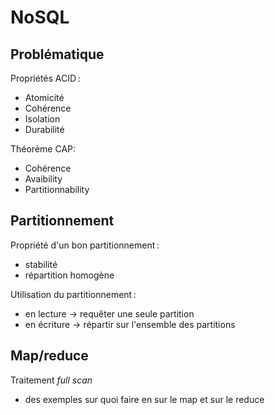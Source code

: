 # NoSQL

## Problématique

Propriétés ACID :
 - Atomicité
 - Cohérence
 - Isolation
 - Durabilité

Théorème CAP:

 - Cohérence
 - Avaibility
 - Partitionnability

## Partitionnement

Propriété d'un bon partitionnement :
- stabilité
- répartition homogène

Utilisation du partitionnement :
- en lecture → requêter une seule partition
- en écriture → répartir sur l'ensemble des partitions

## Map/reduce

Traitement _full scan_
- des exemples sur quoi faire en sur le map et sur le reduce
